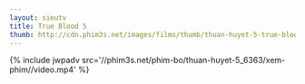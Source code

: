 ```yaml
---
layout: sieutv
title: True Blood 5
thumb: http://cdn.phim3s.net/images/films/thumb/thuan-huyet-5-true-blood-5-2012.jpg
---
```

{% include jwpadv src='//phim3s.net/phim-bo/thuan-huyet-5_6363/xem-phim//video.mp4' %}
